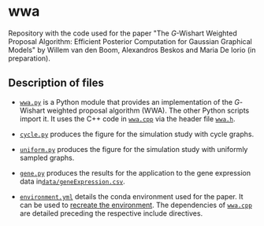 # wwa

Repository with the code used for the paper "The *G*-Wishart Weighted Proposal
Algorithm: Efficient Posterior Computation for Gaussian Graphical Models" by
Willem van den Boom, Alexandros Beskos and Maria De Iorio (in preparation).


## Description of files

* [`wwa.py`](wwa.py) is a Python module that provides an implementation of the
*G*-Wishart weighted proposal algorithm (WWA). The other Python scripts import
it. It uses the C++ code in [`wwa.cpp`](wwa.cpp) via the header file
[`wwa.h`](wwa.h).

* [`cycle.py`](cycle.py) produces the figure for the simulation study with
cycle graphs.

* [`uniform.py`](uniform.py) produces the figure for the simulation study with
uniformly sampled graphs.

* [`gene.py`](gene.py) produces the results for the application to the gene
expression data in[`data/geneExpression.csv`](data/geneExpression.csv).

* [`environment.yml`](environment.yml) details the conda environment used for
the paper. It can be used to [recreate the environment]. The dependencies of
[`wwa.cpp`](wwa.cpp) are detailed preceding the respective include directives.


[recreate the environment]: https://docs.conda.io/projects/conda/en/latest/user-guide/tasks/manage-environments.html#creating-an-environment-from-an-environment-yml-file